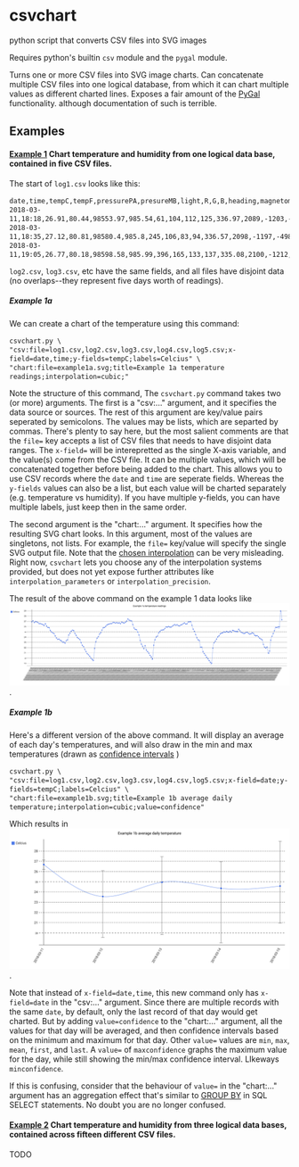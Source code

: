 # csvchart
python script that converts CSV files into SVG images


Requires python's builtin `csv` module and the `pygal` module.

Turns one or more CSV files into SVG image charts. Can concatenate multiple CSV files into one logical database, from which it can chart multiple values as different charted lines. Exposes a fair amount of the [PyGal](https://www.pygal.org) functionality. although documentation of such is terrible.

## Examples

#### [Example 1](examples/ex1) Chart temperature and humidity from one logical data base, contained in five CSV files.

The start of `log1.csv` looks like this:
```
date,time,tempC,tempF,pressurePA,presureMB,light,R,G,B,heading,magnetometer0,magnetometer1,magnetometer2,accelX,accelY,accelZ,anal0,anal1,anal2,anal3,leds
2018-03-11,18:18,26.91,80.44,98553.97,985.54,61,104,112,125,336.97,2089,-1203,-5017,-0.01,0.05,1.0,0.561,0.543,0.549,0.585,OFF
2018-03-11,18:35,27.12,80.81,98580.4,985.8,245,106,83,94,336.57,2098,-1197,-4989,-0.01,0.05,1.0,0.516,0.57,0.582,0.555,ON
2018-03-11,19:05,26.77,80.18,98598.58,985.99,396,165,133,137,335.08,2100,-1212,-4998,-0.0,0.05,0.99,0.549,0.558,0.537,0.612,ON
```

`log2.csv`, `log3.csv`, etc have the same fields, and all files have disjoint data (no overlaps--they represent five days worth of readings).

##### Example 1a
We can create a chart of the temperature using this command:

```
csvchart.py \
"csv:file=log1.csv,log2.csv,log3.csv,log4.csv,log5.csv;x-field=date,time;y-fields=tempC;labels=Celcius" \
"chart:file=example1a.svg;title=Example 1a temperature readings;interpolation=cubic;"
```

Note the structure of this command, The `csvchart.py` command takes two (or more) arguments. The first is a "csv:..." argument, and it specifies the data source or sources. The rest of this argument are key/value pairs seperated by semicolons. The values may be lists, which are separted by commas. There's plenty to say here, but the most salient comments are that the `file=` key accepts a list of CSV files that needs to have disjoint data ranges. The `x-field=` will be interepretted as the single X-axis variable, and the value(s) come from the CSV file. It can be multiple values, which will be concatenated together before being added to the chart. This allows you to use CSV records where the `date` and `time` are seperate fields. Whereas the `y-fields` values can also be a list, but each value will be charted separately (e.g. temperature vs humidity). If you have multiple y-fields, you can have multiple labels, just keep then in the same order.

The second argument is the "chart:..." argument. It specifies how the resulting SVG chart looks. In this argument, most of the values are singletons, not lists. For example, the `file=` key/value will specify the single SVG output file. Note that the [chosen interpolation](https://www.pygal.org/en/3.0.0/documentation/configuration/interpolations.html) can be very misleading. Right now, `csvchart` lets you choose any of the interpolation systems provided, but does not yet expose further attributes like `interpolation_parameters` or `interpolation_precision`.

The result of the above command on the example 1 data looks like [<img src="examples/ex1/example1a.svg">](examples/ex1/example1a.svg).

##### Example 1b
Here's a different version of the above command. It will display an average of each day's temperatures, and will also draw in the min and max temperatures (drawn as [confidence intervals](https://www.pygal.org/en/3.0.0/documentation/configuration/value.html?highlight=confidence#confidence-intervals) )

```
csvchart.py \
"csv:file=log1.csv,log2.csv,log3.csv,log4.csv,log5.csv;x-field=date;y-fields=tempC;labels=Celcius" \
"chart:file=example1b.svg;title=Example 1b average daily temperature;interpolation=cubic;value=confidence"
```
Which results in [<img src="examples/ex1/example1b.svg">](examples/ex1/example1b.svg).

Note that instead of `x-field=date,time`, this new command only has `x-field=date` in the "csv:..." argument. Since there are multiple records with the same `date`, by default, only the last record of that day would get charted. But by adding `value=confidence` to the "chart:..." argument, all the values for that day will be averaged, and then confidence intervals based on the minimum and maximum for that day. Other `value=` values are `min`, `max`, `mean`, `first`, and `last`.  A `value=` of `maxconfidence` graphs the maximum value for the day, while still showing the min/max confidence interval. LIkeways `minconfidence`.

If this is confusing, consider that the behaviour of `value=` in the "chart:..." argument has an aggregation effect that's similar to [GROUP BY](https://www.w3schools.com/sql/sql_groupby.asp) in SQL SELECT statements. No doubt you are no longer confused.


#### [Example 2](examples/ex2) Chart temperature and humidity from three logical data bases, contained across fifteen different CSV files.

TODO
